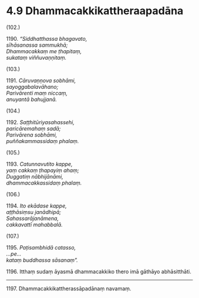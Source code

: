 # 4.9 Dhammacakkikattheraapadāna

(102.)

1190\. _“Siddhatthassa bhagavato,_  
_sīhāsanassa sammukhā;_  
_Dhammacakkaṃ me ṭhapitaṃ,_  
_sukataṃ viññuvaṇṇitaṃ._  

(103.)

1191\. _Cāruvaṇṇova sobhāmi,_  
_sayoggabalavāhano;_  
_Parivārenti maṃ niccaṃ,_  
_anuyantā bahujjanā._  

(104.)

1192\. _Saṭṭhitūriyasahassehi,_  
_paricāremahaṃ sadā;_  
_Parivārena sobhāmi,_  
_puññakammassidaṃ phalaṃ._  

(105.)

1193\. _Catunnavutito kappe,_  
_yaṃ cakkaṃ ṭhapayiṃ ahaṃ;_  
_Duggatiṃ nābhijānāmi,_  
_dhammacakkassidaṃ phalaṃ._  

(106.)

1194\. _Ito ekādase kappe,_  
_aṭṭhāsiṃsu janādhipā;_  
_Sahassarājanāmena,_  
_cakkavattī mahabbalā._  

(107.)

1195\. _Paṭisambhidā catasso,_  
_…pe…_  
_kataṃ buddhassa sāsanaṃ”._  

1196\. Itthaṃ sudaṃ āyasmā dhammacakkiko thero imā gāthāyo abhāsitthāti.

---

1197\. Dhammacakkikattherassāpadānaṃ navamaṃ.
